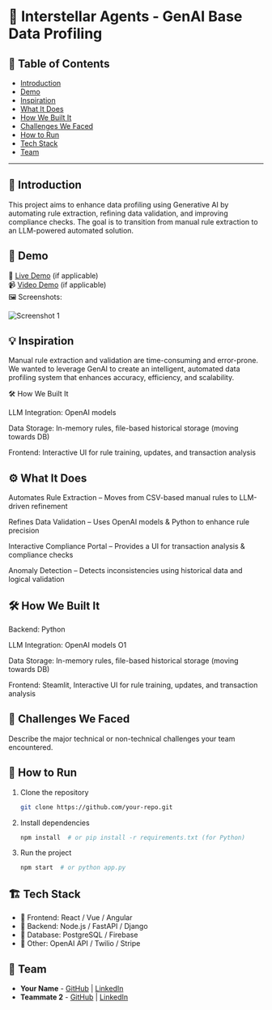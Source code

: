 # 🚀 Interstellar Agents - GenAI Base Data Profiling

## 📌 Table of Contents
- [Introduction](#introduction)
- [Demo](#demo)
- [Inspiration](#inspiration)
- [What It Does](#what-it-does)
- [How We Built It](#how-we-built-it)
- [Challenges We Faced](#challenges-we-faced)
- [How to Run](#how-to-run)
- [Tech Stack](#tech-stack)
- [Team](#team)

---

## 🎯 Introduction
This project aims to enhance data profiling using Generative AI by automating rule extraction, refining data validation, and improving compliance checks. The goal is to transition from manual rule extraction to an LLM-powered automated solution.

## 🎥 Demo
🔗 [Live Demo](#) (if applicable)  
📹 [Video Demo](#) (if applicable)  
🖼️ Screenshots:

![Screenshot 1](link-to-image)

## 💡 Inspiration
Manual rule extraction and validation are time-consuming and error-prone. We wanted to leverage GenAI to create an intelligent, automated data profiling system that enhances accuracy, efficiency, and scalability.



🛠️ How We Built It

LLM Integration: OpenAI models

Data Storage: In-memory rules, file-based historical storage (moving towards DB)

Frontend: Interactive UI for rule training, updates, and transaction analysis

## ⚙️ What It Does
Automates Rule Extraction – Moves from CSV-based manual rules to LLM-driven refinement

Refines Data Validation – Uses OpenAI models & Python to enhance rule precision

Interactive Compliance Portal – Provides a UI for transaction analysis & compliance checks

Anomaly Detection – Detects inconsistencies using historical data and logical validation

## 🛠️ How We Built It
Backend: Python

LLM Integration: OpenAI models O1

Data Storage: In-memory rules, file-based historical storage (moving towards DB)

Frontend: Steamlit, Interactive UI for rule training, updates, and transaction analysis

## 🚧 Challenges We Faced
Describe the major technical or non-technical challenges your team encountered.

## 🏃 How to Run
1. Clone the repository  
   ```sh
   git clone https://github.com/your-repo.git
   ```
2. Install dependencies  
   ```sh
   npm install  # or pip install -r requirements.txt (for Python)
   ```
3. Run the project  
   ```sh
   npm start  # or python app.py
   ```

## 🏗️ Tech Stack
- 🔹 Frontend: React / Vue / Angular
- 🔹 Backend: Node.js / FastAPI / Django
- 🔹 Database: PostgreSQL / Firebase
- 🔹 Other: OpenAI API / Twilio / Stripe

## 👥 Team
- **Your Name** - [GitHub](#) | [LinkedIn](#)
- **Teammate 2** - [GitHub](#) | [LinkedIn](#)
